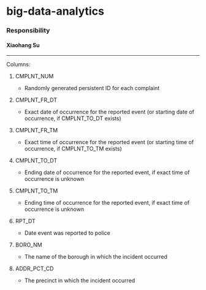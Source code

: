 # big-data-analytics


### Responsibility

#### Xiaohang Su
-------------
Columns:

1. CMPLNT_NUM

	* Randomly generated persistent ID for each complaint

2. CMPLNT\_FR_DT
	* Exact date of occurrence for the reported event (or starting date of occurrence, if CMPLNT_TO_DT exists)

3. CMPLNT\_FR_TM
	* Exact time of occurrence for the reported event (or starting time of occurrence, if CMPLNT_TO_TM exists)

4. CMPLNT\_TO_DT
	* Ending date of occurrence for the reported event, if exact time of occurrence is unknown

5. CMPLNT\_TO_TM
	* Ending time of occurrence for the reported event, if exact time of occurrence is unknown

6. RPT_DT
	* Date event was reported to police

7. BORO_NM
	* The name of the borough in which the incident occurred

8. ADDR\_PCT_CD
	* The precinct in which the incident occurred